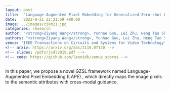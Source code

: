 ```yaml
---
layout: post
title:  "Language-Augmented Pixel Embedding for Generalized Zero-shot Learning"
date:   2022-9-21 22:21:59 +00:00
image: ../images/cikm21.jpg
categories: research
author: "<strong>Ziyang Wang</strong>, Yunhao Gou, Lei Zhu, Heng Tao Shen"
authors: "<strong>Ziyang Wang</strong>, Yunhao Gou, Lei Zhu, Heng Tao Shen"
venue: "IEEE Transactions on Circuits and Systems for Video Technology"
<!-- arxiv: https://arxiv.org/abs/2110.07130 -->
<!-- slides: /pdfs/jcdl2019.pdf -->
<!-- code: https://github.com/leonidk/venue_scores -->
---
```

In this paper, we propose a novel GZSL framework named Language-Augmented Pixel Embedding (LAPE) , which directly maps the image pixels to the semantic attributes with cross-modal guidance.
